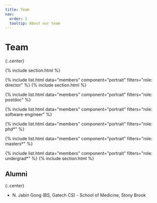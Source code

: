```yaml
---
title: Team
nav:
  order: 1
  tooltip: About our team
---
```


# Team
{:.center}

{% include section.html %}

<!-- Director -->
{% include list.html data="members" component="portrait" filters="role: director" %}
{% include section.html %}

<!-- PostDocs -->
{% include list.html data="members" component="portrait" filters="role: postdoc" %}

<!-- Software Engineers -->
{% include list.html data="members" component="portrait" filters="role: software-engineer" %}

<!-- PhD Students -->
{% include list.html data="members" component="portrait" filters="role: phd*" %}

<!-- MS Students -->
{% include list.html data="members" component="portrait" filters="role: masters*" %}

<!-- Undergrad students -->
{% include list.html data="members" component="portrait" filters="role: undergrad*" %}
{% include section.html %}

<!-- Alumni -->
## Alumni
{:.center}

- N. Jabin Gong (BS, Gatech CS) - School of Medicine, Stony Brook